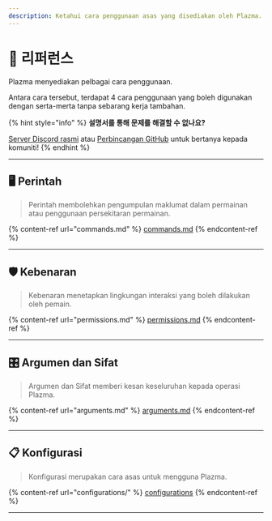 ```yaml
---
description: Ketahui cara penggunaan asas yang disediakan oleh Plazma.
---
```


# 📜 리퍼런스

Plazma menyediakan pelbagai cara penggunaan.

Antara cara tersebut, terdapat 4 cara penggunaan yang boleh digunakan dengan serta-merta tanpa sebarang kerja tambahan.

{% hint style="info" %}
**설명서를 통해 문제를 해결할 수 없나요?**

[Server Discord rasmi](https://discord.gg/MmfC52K8A8) atau [Perbincangan GitHub](https://github.com/PlazmaMC/PlazmaBukkit/discussions) untuk bertanya kepada komuniti!
{% endhint %}

***

## 🖥️ Perintah <a href="#id-1" id="id-1"></a>

> Perintah membolehkan pengumpulan maklumat dalam permainan atau penggunaan persekitaran permainan.

{% content-ref url="commands.md" %}
[commands.md](commands.md)
{% endcontent-ref %}

***

## 🛡️ Kebenaran <a href="#id-2" id="id-2"></a>

> Kebenaran menetapkan lingkungan interaksi yang boleh dilakukan oleh pemain.

{% content-ref url="permissions.md" %}
[permissions.md](permissions.md)
{% endcontent-ref %}

***

## 🎛️ Argumen dan Sifat <a href="#id-3" id="id-3"></a>

> Argumen dan Sifat memberi kesan keseluruhan kepada operasi Plazma.

{% content-ref url="arguments.md" %}
[arguments.md](arguments.md)
{% endcontent-ref %}

***

## 📋 Konfigurasi <a href="#id-4" id="id-4"></a>

> Konfigurasi merupakan cara asas untuk mengguna Plazma.

{% content-ref url="configurations/" %}
[configurations](configurations/)
{% endcontent-ref %}

***

